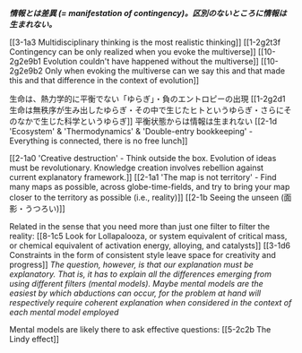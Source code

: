 ***情報とは差異 (= manifestation of contingency)。区別のないところに情報は生まれない。***

[[3-1a3 Multidisciplinary thinking is the most realistic thinking]]
[[1-2g2t3f Contingency can be only realized when you evoke the multiverse]]
[[10-2g2e9b1 Evolution couldn't have happened without the multiverse]]
[[10-2g2e9b2 Only when evoking the multiverse can we say this and that made this and that difference in the context of evolution]]

生命は、熱力学的に平衡でない「ゆらぎ」・負のエントロピーの出現
	[[1-2g2d1 生命は無秩序が生み出したゆらぎ・その中で生じたヒトというゆらぎ・さらにそのなかで生じた科学というゆらぎ]]
		平衡状態からは情報は生まれない
			[[2-1d 'Ecosystem' & 'Thermodynamics' & 'Double-entry bookkeeping' - Everything is connected, there is no free lunch]]

[[2-1a0 'Creative destruction' - Think outside the box. Evolution of ideas must be revolutionary. Knowledge creation involves rebellion against current explanatory framework.]]
[[2-1a1 'The map is not territory' - Find many maps as possible, across globe-time-fields, and try to bring your map closer to the territory as possible (i.e., reality)]]
[[2-1b Seeing the unseen (面影・うつろい)]]

Related in the sense that you need more than just one filter to filter the reality:
[[8-1c5 Look for Lollapalooza, or system equivalent of critical mass, or chemical equivalent of activation energy, alloying, and catalysts]]
[[3-1d6 Constraints in the form of consistent style leave space for creativity and progress]]
*The question, however, is that our explanation must be explanatory. That is, it has to explain all the differences emerging from using different filters (mental models). Maybe mental models are the easiest by which abductions can occur, for the problem at hand will respectively require coherent explanation when considered in the context of each mental model employed*

Mental models are likely there to ask effective questions:
[[5-2c2b The Lindy effect]]